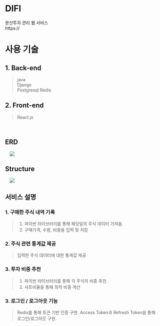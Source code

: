 # DIFI

분산투자 관리 웹 서비스  
https://

# 사용 기술

## 1. Back-end

> java  
> Django  
> Postgresql
> Redis

## 2. Front-end

> React.js

<br />

## ERD

<div markdown="1" style="padding-left: 15px;">
  <img src="https://github.com/user-attachments/assets/4a6e2dfa-6250-4e27-b7ad-25e7fb5b2c25" />

</div>


## Structure

<div markdown="1" style="padding-left: 15px;">
<img src="https://github.com/user-attachments/assets/73ee2d94-6fc6-4672-add8-7dcc3884cb31" />
</div>

## 서비스 설명

### 1. 구매한 주식 내역 기록
> 1. 파이썬 라이브러리를 통해 해당일의 주식 데이터 가져옴.
> 2. 구매가격, 수량, 비중을 입력 및 저장

### 2. 주식 관련 통계값 제공
> 입력한 주식 데이터에 대한 통계값 제공

### 3. 투자 비중 추천
> 1. 파이썬 라이브러리를 통해 각 주식의 비중 추천.
> 2. 샤프비율을 통해 최적 비중 계산

### 3. 로그인 / 로그아웃 기능
> Redis를 통해 토큰 기반 인증 구현. Access Token과 Refresh Token을 통해 로그인/로그아웃 구현.

<br />

